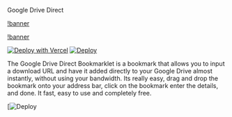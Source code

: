 Google Drive Direct

[!banner](https://getintopc.com/wp-content/uploads/2013/10/google-drive-security.jpg)


[!banner](https://cdn.dribbble.com/users/886569/screenshots/6397261/ezgif.com-optimize__17_.gif)


[![Deploy with Vercel](https://vercel.com/button)](https://vercel.com/new/git/external?repository-url=https%3A%2F%2Fgithub.com%2Fvercel%2Fnext.js%2Ftree%2Fcanary%2Fexamples%2Fhello-world) [![Deploy](https://www.herokucdn.com/deploy/button.svg)](https://heroku.com/deploy)


The Google Drive Direct Bookmarklet is a bookmark that allows you to input a download URL and have it added directly to your Google Drive almost instantly, without using your bandwidth. Its really easy, drag and drop the bookmark onto your address bar, click on the bookmark enter the details, and done. It fast, easy to use and completely free.


[![Deploy](https://cdn.dribbble.com/users/886569/screenshots/6397261/ezgif.com-optimize__17_.gif)
